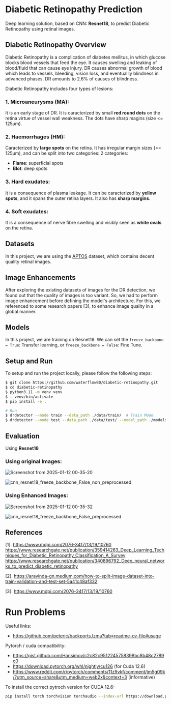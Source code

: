 # Diabetic Retinopathy Prediction
Deep learning solution, based on CNN: **Resnet18**, to predict Diabetic Retinopathy using retinal images.


## Diabetic Retinopathy Overview
Diabetic Retinopathy is a complication of diabetes mellitus, in which glucose blocks blood vessels that feed the eye. It causes swelling and leaking of blood/fluid that can cause eye injury. DR causes abnormal growth of blood which leads to vessels, bleeding, vision loss, and eventuallly blindness in advanced phases. DR amounts to 2.6% of causes of blindness.

Diabetic Retinopathy includes four types of lesions:
### 1. Microaneurysms (MA):

It is an early stage of DR. It is caracterized by small **red round dots** on the retina virtue of vessel wall weakness. The dots have sharp magins (size <= 125μm).

### 2. Haemorrhages (HM):

Caracterized by **large spots** on the retina. It has irregular margin sizes (>= 125μm), and can be split into two categories: 2 categories:
- **Flame**: superficial spots
- **Blot**: deep spots

### 3. Hard exudates:

It is a consequence of plasma leakage. It can be caracterized by **yellow spots**, and it spans the outer retina layers. It also has **sharp margins**.

### 4. Soft exudates:

It is a consequence of nerve fibre swelling and visibly seen as **white ovals** on the retina. 

## Datasets
In this project, we are using the [APTOS](https://www.kaggle.com/competitions/aptos2019-blindness-detection/data) dataset, which contains decent quality retinal images.

## Image Enhancements
After exploring the existing datasets of images for the DR detection, we found out that the quality of images is too variant. So, we had to perform image enhancement before defining the model's architecture. For this, we referenced to some research papers [3], to enhance image quality in a global manner.

## Models
In this project, we are training on Resnet18. We can set the `freeze_backbone = True`: Transfer learning, or `freeze_backbone = False`: Fine Tune.

## Setup and Run
To setup and run the project locally, please follow the following steps:
```sh
$ git clone https://github.com/waterflow80/diabetic-retinopathy.git
$ cd diabetic-retinopathy
$ python3.11 -m venv venv
$ . venv/bin/activate
$ pip install -e .

# Run
$ drdetector --mode train --data_path ./data/train/  # Train Mode
$ drdetector --mode test --data_path ./data/test/ --model_path ./models/cnn_resnet18_freeze_backbone_False.pth  # Test Mode
```

## Evaluation
Using **Resnet18**
### Using original Images:

![Screenshot from 2025-01-12 00-35-20](https://github.com/user-attachments/assets/56c337b0-ab76-4f60-af9f-87cade25cb2d)

![cnn_resnet18_freeze_backbone_False_non_preprocessed](https://github.com/user-attachments/assets/dc37ee15-a4ac-423c-94aa-daa053947dd9)

### Using Enhanced Images:

![Screenshot from 2025-01-12 00-35-32](https://github.com/user-attachments/assets/27625fa3-db53-40e2-b8c5-3b4f73b112ab)

![cnn_resnet18_freeze_backbone_False_preprocessed](https://github.com/user-attachments/assets/62951835-c6f2-4a84-93f4-7feb1b1dbd0e)

## References
[1]. https://www.mdpi.com/2076-3417/13/19/10760
https://www.researchgate.net/publication/359414263_Deep_Learning_Techniques_for_Diabetic_Retinopathy_Classification_A_Survey
https://www.researchgate.net/publication/340896792_Deep_neural_networks_to_predict_diabetic_retinopathy

[2]. https://aravinda-gn.medium.com/how-to-split-image-dataset-into-train-validation-and-test-set-5a41c48af332

[3]. https://www.mdpi.com/2076-3417/13/19/10760

# Run Problems
Useful links:
- https://github.com/peterjc/backports.lzma?tab=readme-ov-file#usage

Pytorch / cuda compatibility:
- https://gist.github.com/Hansimov/c2c82c9512245758398bc8b48c2789c0
- https://download.pytorch.org/whl/nightly/cu126 (for Cuda 12.6)
- https://www.reddit.com/r/pytorch/comments/11z9vkf/comment/jm5g09k/?utm_source=share&utm_medium=web2x&context=3 (informative)

To install the correct pytroch version for CUDA 12.6:
```sh
pip install torch torchvision torchaudio --index-url https://download.pytorch.org/whl/nightly/cu126
```
